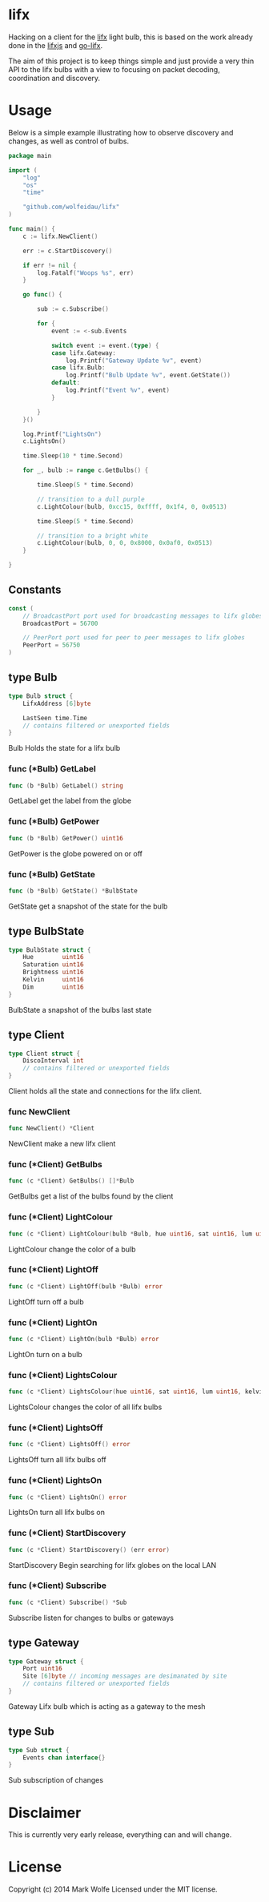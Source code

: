 # lifx 

Hacking on a client for the [lifx](http://lifx.co) light bulb, this is based on the work already done in the [lifxjs](https://github.com/magicmonkey/lifxjs) and [go-lifx](https://github.com/bjeanes/go-lifx).

The aim of this project is to keep things simple and just provide a very thin API to the lifx bulbs with a view to focusing on packet decoding, coordination and discovery.

# Usage

Below is a simple example illustrating how to observe discovery and changes, as well as control of bulbs.

``` go
package main

import (
    "log"
    "os"
    "time"

    "github.com/wolfeidau/lifx"
)

func main() {
    c := lifx.NewClient()

    err := c.StartDiscovery()

    if err != nil {
        log.Fatalf("Woops %s", err)
    }

    go func() {

        sub := c.Subscribe()

        for {
            event := <-sub.Events

            switch event := event.(type) {
            case lifx.Gateway:
                log.Printf("Gateway Update %v", event)
            case lifx.Bulb:
                log.Printf("Bulb Update %v", event.GetState())
            default:
                log.Printf("Event %v", event)
            }

        }
    }()

    log.Printf("LightsOn")
    c.LightsOn()

    time.Sleep(10 * time.Second)

    for _, bulb := range c.GetBulbs() {

        time.Sleep(5 * time.Second)

        // transition to a dull purple
        c.LightColour(bulb, 0xcc15, 0xffff, 0x1f4, 0, 0x0513)

        time.Sleep(5 * time.Second)

        // transition to a bright white
        c.LightColour(bulb, 0, 0, 0x8000, 0x0af0, 0x0513)
    }

}
```

## Constants
``` go
const (
    // BroadcastPort port used for broadcasting messages to lifx globes
    BroadcastPort = 56700

    // PeerPort port used for peer to peer messages to lifx globes
    PeerPort = 56750
)
```

## type Bulb
``` go
type Bulb struct {
    LifxAddress [6]byte

    LastSeen time.Time
    // contains filtered or unexported fields
}
```
Bulb Holds the state for a lifx bulb

### func (\*Bulb) GetLabel
``` go
func (b *Bulb) GetLabel() string
```
GetLabel get the label from the globe

### func (\*Bulb) GetPower
``` go
func (b *Bulb) GetPower() uint16
```
GetPower is the globe powered on or off

### func (\*Bulb) GetState
``` go
func (b *Bulb) GetState() *BulbState
```
GetState get a snapshot of the state for the bulb

## type BulbState
``` go
type BulbState struct {
    Hue        uint16
    Saturation uint16
    Brightness uint16
    Kelvin     uint16
    Dim        uint16
}
```
BulbState a snapshot of the bulbs last state

## type Client
``` go
type Client struct {
    DiscoInterval int
    // contains filtered or unexported fields
}
```
Client holds all the state and connections for the lifx client.

### func NewClient
``` go
func NewClient() *Client
```
NewClient make a new lifx client

### func (\*Client) GetBulbs
``` go
func (c *Client) GetBulbs() []*Bulb
```
GetBulbs get a list of the bulbs found by the client

### func (\*Client) LightColour
``` go
func (c *Client) LightColour(bulb *Bulb, hue uint16, sat uint16, lum uint16, kelvin uint16, timing uint32) error
```
LightColour change the color of a bulb

### func (\*Client) LightOff
``` go
func (c *Client) LightOff(bulb *Bulb) error
```
LightOff turn off a bulb

### func (\*Client) LightOn
``` go
func (c *Client) LightOn(bulb *Bulb) error
```
LightOn turn on a bulb

### func (\*Client) LightsColour
``` go
func (c *Client) LightsColour(hue uint16, sat uint16, lum uint16, kelvin uint16, timing uint32) error
```
LightsColour changes the color of all lifx bulbs

### func (\*Client) LightsOff
``` go
func (c *Client) LightsOff() error
```
LightsOff turn all lifx bulbs off

### func (\*Client) LightsOn
``` go
func (c *Client) LightsOn() error
```
LightsOn turn all lifx bulbs on

### func (\*Client) StartDiscovery
``` go
func (c *Client) StartDiscovery() (err error)
```
StartDiscovery Begin searching for lifx globes on the local LAN

### func (\*Client) Subscribe
``` go
func (c *Client) Subscribe() *Sub
```
Subscribe listen for changes to bulbs or gateways

## type Gateway
``` go
type Gateway struct {
    Port uint16
    Site [6]byte // incoming messages are desimanated by site
    // contains filtered or unexported fields
}
```
Gateway Lifx bulb which is acting as a gateway to the mesh

## type Sub
``` go
type Sub struct {
    Events chan interface{}
}
```
Sub subscription of changes

# Disclaimer

This is currently very early release, everything can and will change.

# License

Copyright (c) 2014 Mark Wolfe
Licensed under the MIT license.